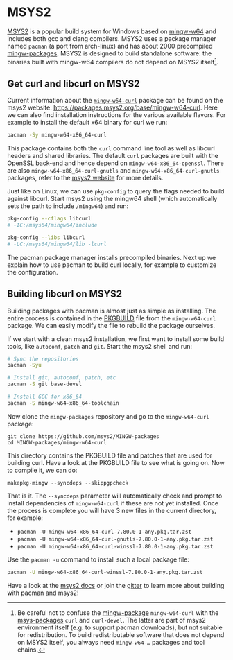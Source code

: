 # MSYS2

[MSYS2](https://www.msys2.org/) is a popular build system for Windows based on
[mingw-w64](https://www.mingw-w64.org/) and includes both gcc and clang
compilers. MSYS2 uses a package manager named `pacman` (a port from
arch-linux) and has about 2000 precompiled
[mingw-packages](https://github.com/msys2/MINGW-packages). MSYS2 is designed
to build standalone software: the binaries built with mingw-w64 compilers do
not depend on MSYS2 itself[^1].

## Get curl and libcurl on MSYS2

Current information about the [`mingw-w64-curl`](https://github.com/msys2/MINGW-packages/blob/master/mingw-w64-curl/PKGBUILD) package can be found on the msys2 website: https://packages.msys2.org/base/mingw-w64-curl. Here we can also find installation instructions for the various available flavors. For example to install the default x64 binary for curl we run:

```sh
pacman -Sy mingw-w64-x86_64-curl
```

This package contains both the `curl` command line tool as well as libcurl headers and shared libraries. The default `curl` packages are built with the OpenSSL back-end and hence depend on `mingw-w64-x86_64-openssl`. There are also `mingw-w64-x86_64-curl-gnutls` and `mingw-w64-x86_64-curl-gnutls` packages, refer to the [msys2 website](https://packages.msys2.org/base/mingw-w64-curl) for more details.


Just like on Linux, we can use `pkg-config` to query the flags needed to build against libcurl. Start msys2 using the mingw64 shell (which automatically sets the path to include `/mingw64`) and run:

```sh
pkg-config --cflags libcurl
# -IC:/msys64/mingw64/include

pkg-config --libs libcurl
# -LC:/msys64/mingw64/lib -lcurl
```

The pacman package manager installs precompiled binaries. Next up we explain how to use pacman to build curl locally, for example to customize the configuration.

## Building libcurl on MSYS2

Building packages with pacman is almost just as simple as installing. The entire process is contained in the [PKGBUILD](https://github.com/msys2/MINGW-packages/blob/master/mingw-w64-curl/PKGBUILD) file from the `mingw-w64-curl` package. We can easily modify the file to rebuild the package ourselves.

If we start with a clean msys2 installation, we first want to install some build tools, like `autoconf`, `patch` and `git`. Start the msys2 shell and run:

```sh
# Sync the repositories
pacman -Syu

# Install git, autoconf, patch, etc
pacman -S git base-devel

# Install GCC for x86_64
pacman -S mingw-w64-x86_64-toolchain
```

Now clone the `mingw-packages` repository and go to the `mingw-w64-curl` package:

```
git clone https://github.com/msys2/MINGW-packages
cd MINGW-packages/mingw-w64-curl
```

This directory contains the PKGBUILD file and patches that are used for building curl. Have a look at the PKGBUILD file to see what is going on. Now to compile it, we can do:

```
makepkg-mingw --syncdeps --skippgpcheck
```

That is it. The `--syncdeps` parameter will automatically check and prompt to install dependencies of `mingw-w64-curl` if these are not yet installed. Once the process is complete you will have 3 new files in the current directory, for example:

 - `pacman -U mingw-w64-x86_64-curl-7.80.0-1-any.pkg.tar.zst`
 - `pacman -U mingw-w64-x86_64-curl-gnutls-7.80.0-1-any.pkg.tar.zst`
 - `pacman -U mingw-w64-x86_64-curl-winssl-7.80.0-1-any.pkg.tar.zst`


Use the `pacman -u` command to install such a local package file:

```sh
pacman -U mingw-w64-x86_64-curl-winssl-7.80.0-1-any.pkg.tar.zst
```

Have a look at the [msys2 docs](https://www.msys2.org/docs/package-management/) or join the [gitter](https://gitter.im/msys2/msys2) to learn more about building with pacman and msys2!


[^1]: Be careful not to confuse the [mingw-package](https://github.com/msys2/MINGW-packages) `mingw-w64-curl` with the [msys-packages](https://github.com/msys2/MSYS2-packages) `curl` and `curl-devel`. The latter are part of msys2 environment itself (e.g. to support pacman downloads), but not suitable for redistribution. To build redistributable software that does not depend on MSYS2 itself, you always need `mingw-w64-…` packages and tool chains.

